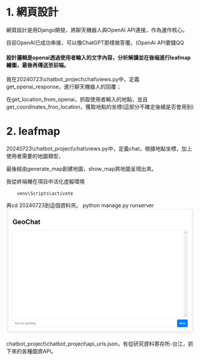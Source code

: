 
# 1. 網頁設計
網頁設計是用Django開發，將聊天機器人與OpenAI API連接，作為運作核心。

目前OpenAI已成功串接，可以像ChatGPT那樣做答覆。(OpenAi API要錢QQ


#### 設計邏輯是openai透過使用者輸入的文字內容，分析解讀並在後端進行leafmap繪圖，最後再傳送至前端。
我在20240723\chatbot_project\chat\views.py中，定義get_openai_response，進行聊天機器人的回覆；

在get_location_from_openai，抓取使用者輸入的地點，並且get_coordinates_fron_location，獲取地點的坐標(這部分不確定後續是否會用到)
# 2. leafmap
20240723\chatbot_project\chat\views.py中，定義chat，根據地點坐標，加上使用者需要的地圖類型，

最後經由generate_map創建地圖，show_map將地圖呈現出來。


我從終端機在項目中活化虛擬環境

        venv\Scripts\activate
        
再cd 20240723到這個資料夾。
        python manage.py runserver
![image](https://github.com/CHEN880320/20240723/blob/main/1723453907255.jpg)

chatbot_project\chatbot_project\api_urls.json，有從研究資料寄存所-台江，抓下來的各種圖資API。
